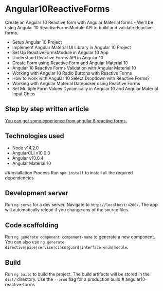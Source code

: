 # Angular10ReactiveForms

Create an Angular 10 Reactive form with Angular Material forms - We'll be using Angular 10 ReactiveFormsModule API to build and validate Reactive forms.

* Setup Angular 10 Project
* Implement Angular Material UI Library in Angular 10 Project
* Set Up ReactiveFormsModule in Angular 10 App
* Understand Reactive Forms API in Angular 10
* Create Form using Reactive Form and Angular Material 10
* Angular 10 Reactive Forms Validation with Angular Material 10
* Working with Angular 10 Radio Buttons with Reactive Forms
* How to work with Angular 10 Select Dropdown with Reactive Forms?
* Working with Angular Material Datepicker using Reactive Forms
* Set Multiple Form Values Dynamically in Angular 10 and Angular Material Input Chips

## Step by step written article
[You can get some experience from angular 8 reactive forms.](https://www.positronx.io/angular-8-reactive-forms-validation-with-angular-material-8/)

## Technologies used
* Node v14.2.0
* AngularCLI v10.0.3
* Angular v10.0.4
* Angular Material 10

##Installation Process
Run `npm install` to install all the required dependencies

## Development server

Run `ng serve` for a dev server. Navigate to `http://localhost:4200/`. The app will automatically reload if you change any of the source files.

## Code scaffolding

Run `ng generate component component-name` to generate a new component. You can also use `ng generate directive|pipe|service|class|guard|interface|enum|module`.

## Build

Run `ng build` to build the project. The build artifacts will be stored in the `dist/` directory. Use the `--prod` flag for a production build.# angular10-reactive-forms

